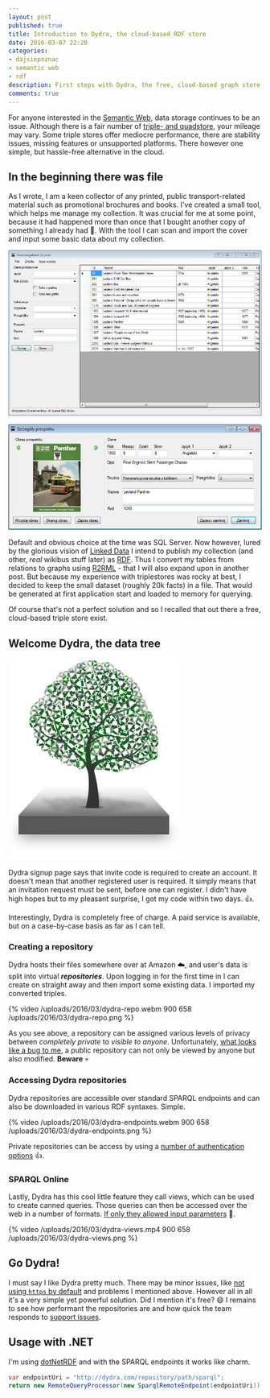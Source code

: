 ```yaml
---
layout: post
published: true
title: Introduction to Dydra, the cloud-based RDF store
date: 2016-03-07 22:20
categories:
- dajsiepoznac
- semantic web
- rdf
description: First steps with Dydra, the free, cloud-based graph store
comments: true
---
```


For anyone interested in the [Semantic Web][semweb], data storage continues to be an issue. Although there is a fair number
of [triple- and quadstore][triplestore], your mileage may vary. Some triple stores offer mediocre performance, there are
stability issues, missing features or unsupported platforms. There however one simple, but hassle-free alternative in the
cloud.

<!--more-->

## In the beginning there was file

As I wrote, I am a keen collector of any printed, public transport-related material such as promotional brochures and books.
I've created a small tool, which helps me manage my collection. It was crucial for me at some point, because it had happened
more than once that I bought another copy of something I already had :grimacing:. With the tool I can scan and import the 
cover and input some basic data about my collection.

![My knowledge base tool](/uploads/2016/03/sources-kb-list.png)

![My knowledge base tool](/uploads/2016/03/sources-kb-item.png)

Default and obvious choice at the time was SQL Server. Now however, lured by the glorious vision of [Linked Data][ld] I
intend to publish my collection (and other, *real* wikibus stuff later) as [RDF][RDF]. Thus I convert my tables from
relations to graphs using [R2RML][r2rml] - that I will also expand upon in another post. But because my experience with
triplestores was rocky at best, I decided to keep the small dataset (roughly 20k facts) in a file. That would be generated
at first application start and loaded to memory for querying.

Of course that's not a perfect solution and so I recalled that out there a free, cloud-based triple store exist.
 
## Welcome Dydra, the data tree

![data tree](/uploads/2016/03/datatree.png)

Dydra signup page says that invite code is required to create an account. It doesn't mean that another registered user
is required. It simply means that an invitation request must be sent, before one can register. I didn't have high hopes
but to my pleasant surprise, I got my code within two days. :+1:.

Interestingly, Dydra is completely free of charge. A paid service is available, but on a case-by-case basis as far as I
can tell.

### Creating a repository

Dydra hosts their files somewhere over at Amazon :cloud:, and user's data is split into virtual ***repositories***. Upon
logging in for the first time in I can create on straight away and then import some existing data. I imported my converted 
triples.

{% video /uploads/2016/03/dydra-repo.webm 900 658 /uploads/2016/03/dydra-repo.png %}

As you see above, a repository can be assigned various levels of privacy between *completely private* to *visible to anyone*.
Unfortunately, [what looks like a bug to me][issue], a public repository can not only be viewed by anyone but also modified.
**Beware** :skull:

### Accessing Dydra repositories

Dydra repositories are accessible over standard SPARQL endpoints and can also be downloaded in various RDF syntaxes. Simple.

{% video /uploads/2016/03/dydra-endpoints.webm 900 658 /uploads/2016/03/dydra-endpoints.png %}

Private repositories can be access by using a [number of authentication options][auth] :+1:.

### SPARQL Online
 
Lastly, Dydra has this cool little feature they call views, which can be used to create canned queries. Those queries can
then be accessed over the web in a number of formats. [If only they allowed input parameters][issue2] :pray:.

{% video /uploads/2016/03/dydra-views.mp4 900 658 /uploads/2016/03/dydra-views.png %}

## Go Dydra!

I must say I like Dydra pretty much. There may be minor issues, like [not using `https` by default][issue3] and problems
I mentioned above. However all in all it's a very simple yet powerful solution. Did I mention it's free? :smile: I remains
to see how performant the repositories are and how quick the team responds to [support issues][support].

## Usage with .NET

I'm using [dotNetRDF][dnr] and with the SPARQL endpoints it works like charm.

``` csharp
var endpointUri = "http://dydra.com/repository/path/sparql";
return new RemoteQueryProcessor(new SparqlRemoteEndpoint(endpointUri));
```

[dydra]: http://dydra.com
[ld]: http://linkeddata.org/
[RDF]: https://en.wikipedia.org/wiki/Resource_Description_Framework
[r2rml]: https://www.w3.org/TR/r2rml/
[issue]: https://github.com/dydra/support/issues/41
[issue2]: https://github.com/dydra/support/issues/24
[issue3]: https://github.com/dydra/support/issues/42
[auth]: http://docs.dydra.com/api/authentication
[support]: https://github.com/dydra/support
[dnr]: http://dotnetrdf.org
[semweb]: https://www.w3.org/standards/semanticweb/
[triplestore]: https://en.wikipedia.org/wiki/Triplestore